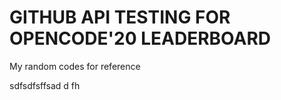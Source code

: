 # GITHUB API TESTING  FOR OPENCODE'20 LEADERBOARD

My random codes for reference

sdfsdfsffsad
d
fh

